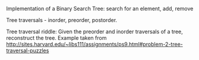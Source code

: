 Implementation of a Binary Search Tree: search for an element, add, remove

Tree traversals - inorder, preorder, postorder.

Tree traversal riddle: Given the preorder and inorder traversals of a tree, reconstruct the tree.
Example taken from http://sites.harvard.edu/~libs111/assignments/ps9.html#problem-2-tree-traversal-puzzles